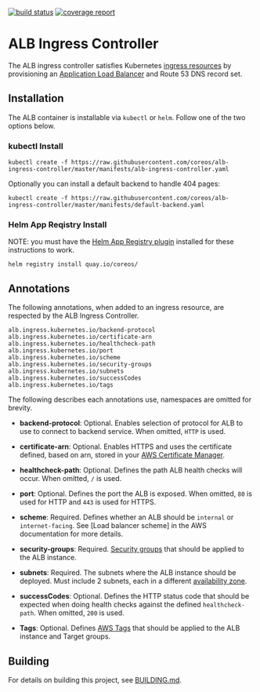 [![build status](http://git.tmaws.io/kubernetes/alb-ingress/badges/master/build.svg)](http://git.tmaws.io/kubernetes/alb-ingress/commits/master) [![coverage report](http://git.tmaws.io/kubernetes/alb-ingress/badges/master/coverage.svg)](http://git.tmaws.io/kubernetes/alb-ingress/commits/master)


# ALB Ingress Controller

The ALB ingress controller satisfies Kubernetes [ingress resources](https://kubernetes.io/docs/user-guide/ingress) by provisioning an [Application Load Balancer](https://aws.amazon.com/elasticloadbalancing/applicationloadbalancer) and Route 53 DNS record set.


## Installation

The ALB container is installable via `kubectl` or `helm`. Follow one of the two options below.

### kubectl Install

```
kubectl create -f https://raw.githubusercontent.com/coreos/alb-ingress-controller/master/manifests/alb-ingress-controller.yaml
```

Optionally you can install a default backend to handle 404 pages:

```
kubectl create -f https://raw.githubusercontent.com/coreos/alb-ingress-controller/master/manifests/default-backend.yaml
```

### Helm App Reqistry Install

NOTE: you must have the [Helm App Registry plugin](https://coreos.com/apps) installed for these instructions to work.

```
helm registry install quay.io/coreos/
```

## Annotations

The following annotations, when added to an ingress resource, are respected by the ALB Ingress Controller.

```
alb.ingress.kubernetes.io/backend-protocol
alb.ingress.kubernetes.io/certificate-arn
alb.ingress.kubernetes.io/healthcheck-path
alb.ingress.kubernetes.io/port
alb.ingress.kubernetes.io/scheme
alb.ingress.kubernetes.io/security-groups
alb.ingress.kubernetes.io/subnets
alb.ingress.kubernetes.io/successCodes
alb.ingress.kubernetes.io/tags
```

The following describes each annotations use, namespaces are omitted for brevity.

- **backend-protocol**: Optional. Enables selection of protocol for ALB to use to connect to backend service. When omitted, `HTTP` is used.

- **certificate-arn**: Optional. Enables HTTPS and uses the certificate defined, based on arn, stored in your [AWS Certificate Manager](https://aws.amazon.com/certificate-manager).

- **healthcheck-path**: Optional. Defines the path ALB health checks will occur. When omitted, `/` is used.

- **port**: Optional. Defines the port the ALB is exposed. When omitted, `80` is used for HTTP and `443` is used for HTTPS.

- **scheme**: Required. Defines whether an ALB should be `internal` or `internet-facing`. See [Load balancer scheme] in the AWS documentation for more details.

- **security-groups**: Required. [Security groups](http://docs.aws.amazon.com/AmazonVPC/latest/UserGuide/VPC_SecurityGroups.html) that should be applied to the ALB instance.

- **subnets**: Required. The subnets where the ALB instance should be deployed. Must include 2 subnets, each in a different [availability zone](http://docs.aws.amazon.com/AWSEC2/latest/UserGuide/using-regions-availability-zones.html).

- **successCodes**: Optional. Defines the HTTP status code that should be expected when doing health checks against the defined `healthcheck-path`. When omitted, `200` is used.

- **Tags**: Optional. Defines [AWS Tags](http://docs.aws.amazon.com/AWSEC2/latest/UserGuide/Using_Tags.html) that should be applied to the ALB instance and Target groups.

## Building

For details on building this project, see [BUILDING.md](./BUILDING.md).
